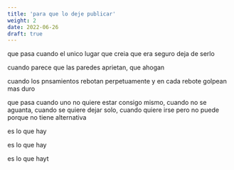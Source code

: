 ```yaml
---
title: 'para que lo deje publicar'
weight: 2
date: 2022-06-26
draft: true
---
```


que pasa cuando el unico lugar que creia que era seguro deja de serlo

cuando parece que las paredes aprietan, que ahogan

cuando los pnsamientos rebotan perpetuamente y en cada rebote golpean mas duro

que pasa cuando uno no quiere estar consigo mismo, cuando no se aguanta, cuando se quiere dejar solo, cuando quiere irse
pero no puede porque no tiene alternativa

es lo que hay

es lo que hay

es lo que hayt

